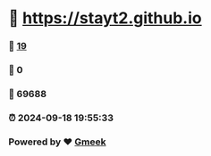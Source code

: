 #   :link: https://stayt2.github.io 
### :page_facing_up: [19](https://stayt2.github.io/tag.html) 
### :speech_balloon: 0 
### :hibiscus: 69688 
### :alarm_clock: 2024-09-18 19:55:33 
### Powered by :heart: [Gmeek](https://github.com/Meekdai/Gmeek)

